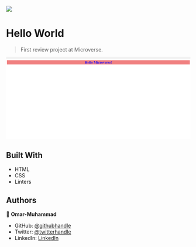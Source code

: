 ![](https://img.shields.io/badge/Microverse-blueviolet)

# Hello World

> First review project at Microverse.

![screenshot](./Screenshot-from-site.png)



## Built With

- HTML
- CSS
- Linters



## Authors

👤 **Omar-Muhammad**

- GitHub: [@githubhandle](https://github.com/Omar-Muhamad)
- Twitter: [@twitterhandle](https://twitter.com/Eng_OmarMuhamad)
- LinkedIn: [LinkedIn](https://www.linkedin.com/in/eng-omarmuhammad/)

